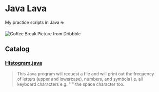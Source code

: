 # Java Lava

My practice scripts in Java ☕

![Coffee Break Picture from Dribbble](https://cdn.dribbble.com/users/1294892/screenshots/3463897/tea-01.jpg)

## Catalog

### [Histogram.java]()

> This Java program will request a file and will print out the frequency of letters (upper and lowercase), numbers, and symbols i.e. all keyboard characters e.g. " " the space character too.


